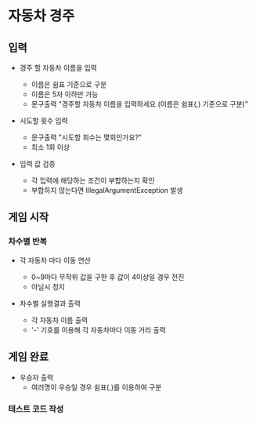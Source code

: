 # 자동차 경주

## 입력
- 경주 할 자동차 이름을 입력
  - 이름은 쉼표 기준으로 구분
  - 이름은 5자 이하만 가능
  - 문구출력 "경주할 자동차 이름을 입력하세요.(이름은 쉼표(,) 기준으로 구분)"


- 시도할 횟수 입력
  - 문구출력 "시도할 회수는 몇회인가요?"
  - 최소 1회 이상


- 입력 값 검증
  - 각 입력에 해당하는 조건이 부합하는지 확인
  - 부합하지 않는다면 IllegalArgumentException 발생
## 게임 시작
### 차수별 반복

- 각 자동차 마다 이동 연산
  - 0~9마다 무작위 값을 구한 후 값이 4이상일 경우 전진
  - 아닐시 정지


- 차수별 실행결과 출력
  - 각 자동차 이름 출력
  - '-' 기호를 이용해 각 자동차마다 이동 거리 출력

## 게임 완료
- 우승자 출력
  - 여러명이 우승일 경우 쉼표(,)를 이용하여 구분

### 테스트 코드 작성